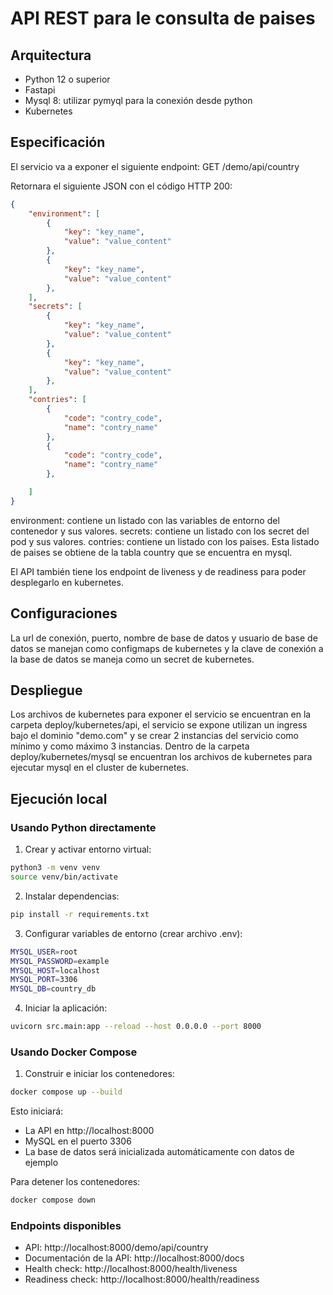 # API REST para le consulta de paises

## Arquitectura
- Python 12 o superior
- Fastapi
- Mysql 8: utilizar pymyql para la conexión desde python
- Kubernetes

## Especificación

El servicio va a exponer el siguiente endpoint:
GET /demo/api/country

Retornara el siguiente JSON con el código HTTP 200:

```json
{
    "environment": [
        {
            "key": "key_name",
            "value": "value_content"
        },
        {
            "key": "key_name",
            "value": "value_content"
        },
    ],
    "secrets": [
        {
            "key": "key_name",
            "value": "value_content"
        },
        {
            "key": "key_name",
            "value": "value_content"
        },
    ],
    "contries": [
        {
            "code": "contry_code",
            "name": "contry_name"
        },
        {
            "code": "contry_code",
            "name": "contry_name"
        },

    ]
}
```

environment: contiene un listado con las variables de entorno del contenedor y sus valores.
secrets: contiene un listado con los secret del pod y sus valores.
contries: contiene un listado con los paises. Esta listado de paises se obtiene de la tabla country que se encuentra en mysql.

El API también tiene los endpoint de liveness y de readiness para poder desplegarlo en kubernetes.

## Configuraciones
La url de conexión, puerto, nombre de base de datos y usuario de base de datos se manejan como configmaps de kubernetes y la clave de conexión a la base de datos se maneja como un secret de kubernetes.

## Despliegue
Los archivos de kubernetes para exponer el servicio se encuentran en la carpeta deploy/kubernetes/api, el servicio se expone utilizan un ingress bajo el dominio "demo.com" y se crear 2 instancias del servicio como mínimo y como máximo 3 instancias.
Dentro de la carpeta deploy/kubernetes/mysql se encuentran los archivos de kubernetes para ejecutar mysql en el cluster de kubernetes.

## Ejecución local

### Usando Python directamente

1. Crear y activar entorno virtual:
```bash
python3 -m venv venv
source venv/bin/activate
```

2. Instalar dependencias:
```bash
pip install -r requirements.txt
```

3. Configurar variables de entorno (crear archivo .env):
```bash
MYSQL_USER=root
MYSQL_PASSWORD=example
MYSQL_HOST=localhost
MYSQL_PORT=3306
MYSQL_DB=country_db
```

4. Iniciar la aplicación:
```bash
uvicorn src.main:app --reload --host 0.0.0.0 --port 8000
```

### Usando Docker Compose

1. Construir e iniciar los contenedores:
```bash
docker compose up --build
```

Esto iniciará:
- La API en http://localhost:8000
- MySQL en el puerto 3306
- La base de datos será inicializada automáticamente con datos de ejemplo

Para detener los contenedores:
```bash
docker compose down
```

### Endpoints disponibles

- API: http://localhost:8000/demo/api/country
- Documentación de la API: http://localhost:8000/docs
- Health check: http://localhost:8000/health/liveness
- Readiness check: http://localhost:8000/health/readiness